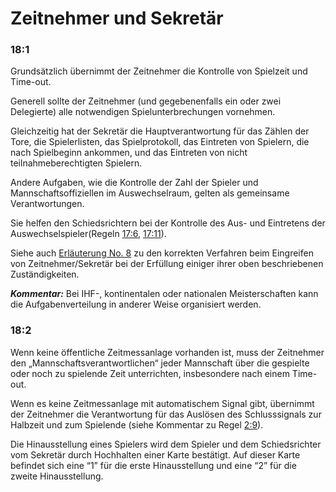 # Zeitnehmer und Sekretär

### 18:1
Grundsätzlich übernimmt der Zeitnehmer die Kontrolle von Spielzeit
und Time-out.

Generell sollte der Zeitnehmer (und gegebenenfalls ein oder zwei
Delegierte) alle notwendigen Spielunterbrechungen vornehmen.

Gleichzeitig hat der Sekretär die Hauptverantwortung für das Zählen
der Tore, die Spielerlisten, das Spielprotokoll, das Eintreten von
Spielern, die nach Spielbeginn ankommen, und das Eintreten von
nicht teilnahmeberechtigten Spielern.

Andere Aufgaben, wie die Kontrolle der Zahl der Spieler und
Mannschaftsoffiziellen im Auswechselraum, gelten als gemeinsame
Verantwortungen.

Sie helfen den Schiedsrichtern bei der Kontrolle des Aus- und
Eintretens der Auswechselspieler(Regeln [17:6](#17:6), [17:11](#17:11)).

Siehe auch [Erläuterung No. 8](#8.-unterbrechung-durch-den-zeitnehmer) zu den korrekten Verfahren beim Eingreifen
von Zeitnehmer/Sekretär bei der Erfüllung einiger ihrer oben
beschriebenen Zuständigkeiten.

***Kommentar:***
Bei IHF-, kontinentalen oder nationalen Meisterschaften kann die
Aufgabenverteilung in anderer Weise organisiert werden.

### 18:2
Wenn keine öffentliche Zeitmessanlage vorhanden ist, muss der
Zeitnehmer den „Mannschaftsverantwortlichen“ jeder Mannschaft
über die gespielte oder noch zu spielende Zeit unterrichten,
insbesondere nach einem Time-out.

Wenn es keine Zeitmessanlage mit automatischem Signal gibt,
übernimmt der Zeitnehmer die Verantwortung für das Auslösen des
Schlusssignals zur Halbzeit und zum Spielende (siehe Kommentar zu Regel [2:9](#2:9)).

Die Hinausstellung eines Spielers wird dem Spieler und dem
Schiedsrichter vom Sekretär durch Hochhalten einer Karte bestätigt.
Auf dieser Karte befindet sich eine “1” für die erste Hinausstellung
und eine “2” für die zweite Hinausstellung.

